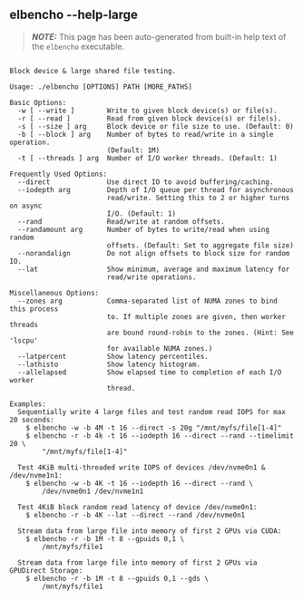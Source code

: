 ## elbencho --help-large

> **_NOTE:_**  This page has been auto-generated from built-in help text of the `elbencho` executable.

<pre><code>
Block device & large shared file testing.

Usage: ./elbencho [OPTIONS] PATH [MORE_PATHS]

Basic Options:
  -w [ --write ]        Write to given block device(s) or file(s).
  -r [ --read ]         Read from given block device(s) or file(s).
  -s [ --size ] arg     Block device or file size to use. (Default: 0)
  -b [ --block ] arg    Number of bytes to read/write in a single operation. 
                        (Default: 1M)
  -t [ --threads ] arg  Number of I/O worker threads. (Default: 1)

Frequently Used Options:
  --direct              Use direct IO to avoid buffering/caching.
  --iodepth arg         Depth of I/O queue per thread for asynchronous 
                        read/write. Setting this to 2 or higher turns on async 
                        I/O. (Default: 1)
  --rand                Read/write at random offsets.
  --randamount arg      Number of bytes to write/read when using random 
                        offsets. (Default: Set to aggregate file size)
  --norandalign         Do not align offsets to block size for random IO.
  --lat                 Show minimum, average and maximum latency for 
                        read/write operations.

Miscellaneous Options:
  --zones arg           Comma-separated list of NUMA zones to bind this process
                        to. If multiple zones are given, then worker threads 
                        are bound round-robin to the zones. (Hint: See 'lscpu' 
                        for available NUMA zones.)
  --latpercent          Show latency percentiles.
  --lathisto            Show latency histogram.
  --allelapsed          Show elapsed time to completion of each I/O worker 
                        thread.

Examples:
  Sequentially write 4 large files and test random read IOPS for max 20 seconds:
    $ elbencho -w -b 4M -t 16 --direct -s 20g "/mnt/myfs/file[1-4]"
    $ elbencho -r -b 4k -t 16 --iodepth 16 --direct --rand --timelimit 20 \
        "/mnt/myfs/file[1-4]"

  Test 4KiB multi-threaded write IOPS of devices /dev/nvme0n1 & /dev/nvme1n1:
    $ elbencho -w -b 4K -t 16 --iodepth 16 --direct --rand \
        /dev/nvme0n1 /dev/nvme1n1

  Test 4KiB block random read latency of device /dev/nvme0n1:
    $ elbencho -r -b 4K --lat --direct --rand /dev/nvme0n1

  Stream data from large file into memory of first 2 GPUs via CUDA:
    $ elbencho -r -b 1M -t 8 --gpuids 0,1 \
        /mnt/myfs/file1

  Stream data from large file into memory of first 2 GPUs via GPUDirect Storage:
    $ elbencho -r -b 1M -t 8 --gpuids 0,1 --gds \
        /mnt/myfs/file1

</code></pre>
